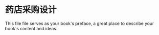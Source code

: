 # 药店采购设计

This file file serves as your book's preface, a great place to describe your book's content and ideas.

